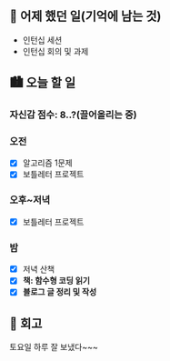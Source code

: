 ## 🌃 어제 했던 일(기억에 남는 것)

- 인턴십 세션
- 인턴십 회의 및 과제

## 🏙️ 오늘 할 일

### 자신감 점수: 8..?(끌어올리는 중)

### 오전

- [x] 알고리즘 1문제
- [x] 보틀레터 프로젝트

### 오후~저녁

- [x] 보틀레터 프로젝트

### 밤

- [x] 저녁 산책
- [x] **책: 함수형 코딩 읽기**
- [x] **블로그 글 정리 및 작성**

## 🌆 회고

토요일 하루 잘 보냈다~~~

